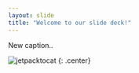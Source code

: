 ```yaml
---
layout: slide
title: "Welcome to our slide deck!"
---
```


New caption..

![jetpacktocat](https://octodex.github.com/images/jetpacktocat.png)
{: .center}
